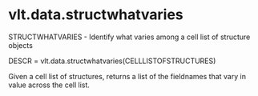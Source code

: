 # vlt.data.structwhatvaries

  STRUCTWHATVARIES - Identify what varies among a cell list of structure objects
 
   DESCR = vlt.data.structwhatvaries(CELLLISTOFSTRUCTURES)
 
   Given a cell list of structures, returns a list of the fieldnames that vary in
   value across the cell list.
